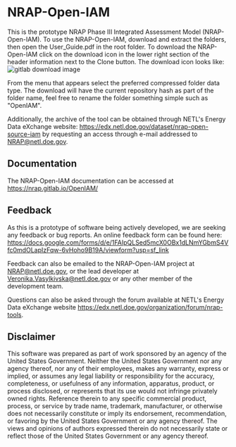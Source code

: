 NRAP-Open-IAM
=============
This is the prototype NRAP Phase III Integrated Assessment Model (NRAP-Open-IAM).
To use the NRAP-Open-IAM, download and extract the folders, then open
the User_Guide.pdf in the root folder.  To download the NRAP-Open-IAM click on
the download icon in the lower right section of the header information
next to the Clone button.
The download icon looks like: ![gitlab download image](https://gitlab.com/NRAP/OpenIAM/-/wikis/uploads/ec2d7d5cb2b0c45d5b61e69acccfc8cc/download_icon.PNG)

From the menu that appears select the preferred compressed folder
data type. The download will have the current repository hash as part of the
folder name, feel free to rename the folder something simple
such as "OpenIAM".

Additionally, the archive of the tool can be obtained through
NETL's Energy Data eXchange website: https://edx.netl.doe.gov/dataset/nrap-open-source-iam
by requesting an access through e-mail addressed to NRAP@netl.doe.gov.

Documentation
-------------
The NRAP-Open-IAM documentation can be accessed at https://nrap.gitlab.io/OpenIAM/

Feedback
---------
As this is a prototype of software being actively developed, we
are seeking any feedback or bug reports.  An online feedback form
can be found here: https://docs.google.com/forms/d/e/1FAIpQLSed5mcX0OBx1dLNmYGbmS4Vfc0mdOLapIzFqw-6vHoho9B19A/viewform?usp=sf_link

Feedback can also be emailed to the NRAP-Open-IAM project at NRAP@netl.doe.gov, or the lead developer
at Veronika.Vasylkivska@netl.doe.gov or any other
member of the development team.

Questions can also be asked through the forum available at NETL's Energy Data eXchange website
https://edx.netl.doe.gov/organization/forum/nrap-tools.

Disclaimer
-----------
This software was prepared as part of work sponsored by an agency
of the United States Government. Neither the United States Government
nor any agency thereof, nor any of their employees, makes any warranty,
express or implied, or assumes any legal liability or responsibility
for the accuracy, completeness, or usefulness of any information,
apparatus, product, or process disclosed, or represents that its use
would not infringe privately owned rights. Reference therein to any
specific commercial product, process, or service by trade name,
trademark, manufacturer, or otherwise does not necessarily constitute
or imply its endorsement, recommendation, or favoring by the United
States Government or any agency thereof. The views and opinions of
authors expressed therein do not necessarily state or reflect those
of the United States Government or any agency thereof.
